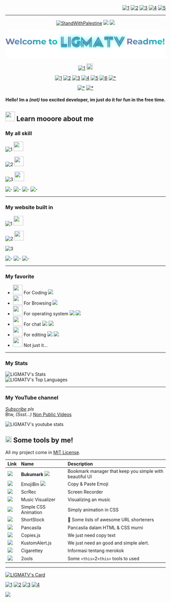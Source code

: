<div align="right">

[![1](https://img.shields.io/badge/Telegram%20Animated%20Emojis-fff?style=flat-square&logo=github&logoColor=000)](https://github.com/Tarikul-Islam-Anik/Telegram-Animated-Emojis)
[![2](https://img.shields.io/badge/awesome%20badges-fff?style=flat-square&logo=github&logoColor=000)](https://github.com/Envoy-VC/awesome-badges) 
[![3](https://img.shields.io/badge/github%20readme%20stats-fff?style=flat-square&logo=github&logoColor=000)](https://github.com/anuraghazra/github-readme-stats) 
[![4](https://img.shields.io/badge/youtube%20stats%20card-fff?style=flat-square&logo=github&logoColor=000)](https://github.com/dhyeythumar/youtube-stats-card) 
[![5](https://img.shields.io/badge/github%20profile%20views%20counter-fff?style=flat-square&logo=github&logoColor=000)](https://github.com/antonkomarev/github-profile-views-counter)

</div>

---

<div align="center">

[![StandWithPalestine](https://raw.githubusercontent.com/Safouene1/support-palestine-banner/master/StandWithPalestine.svg)](https://techforpalestine.org/learn-more)
![](https://komarev.com/ghpvc/?username=LIGMATV&color=07bbbc&style=flat-square)
[![](https://img.shields.io/badge/Status-687790?style=flat-square&logo=proto.io&logoColor=15ff00)](https://l.hyperping.app/)
</p>

![HEADER](https://raw.githubusercontent.com/LIGMATV/LIGMATV/main/HEADER.svg)

[![1](https://img.shields.io/badge/Read%20My%20Blogs!-07bbbc?style=for-the-badge)](https://ligmatv.vercel.app/) <img src="https://raw.githubusercontent.com/Tarikul-Islam-Anik/Telegram-Animated-Emojis/main/Travel%20and%20Places/Rocket.webp" style="width:20px; height:20px;"> </p>

[![1](https://img.shields.io/badge/YouTube-FF0000?style=for-the-badge&logo=youtube&logoColor=white)](https://l-i.vercel.app/youtube)
[![2](https://img.shields.io/badge/GitHub-100000?style=for-the-badge&logo=github&logoColor=white)](https://github.com/LIGMATV)
[![3](https://custom-icon-badges.demolab.com/badge/Icon%20Pack%20Studio-f2f3f5?logo=ips&style=for-the-badge)](https://share.iconpackstudio.com/users/Fkfb)
[![4](https://custom-icon-badges.demolab.com/badge/Sticker.ly-0D50F7?logo=sticker.ly&style=for-the-badge&logoColor=white)](https://sticker.ly/user/officialligmatv)
[![5](https://custom-icon-badges.demolab.com/badge/Twibbon-9CE0F0?logo=twibbon&style=for-the-badge)](https://klip.id/user/64e31cf9bb8cabfbe8a55314)
[![6](https://img.shields.io/badge/Mastodon-6364FF?style=for-the-badge&logo=Mastodon&logoColor=white)](https://hear-me.social/@l)
[![*](https://img.shields.io/badge/Bu51nn3ss%20=%20Email-D14836?style=for-the-badge&logo=gmail&logoColor=white)](mailto:ligmatv.id@gmail.com)

[![*](https://img.shields.io/badge/File%20PPTX-B7472A?style=for-the-badge&logo=microsoft-powerpoint&logoColor=white)](https://github.com/kdensport/File-PPTX)
[![*](https://img.shields.io/badge/Video%20Lama-B7472A?style=for-the-badge&logo=youtube&logoColor=white)](https://github.com/kdensport/Videos)

#### Hello! Im a *(not)* too excited developer, im just do it for fun in the free time.

</div>

## <img src="https://raw.githubusercontent.com/Tarikul-Islam-Anik/Telegram-Animated-Emojis/main/Objects/Books.webp" style="width:30px; height:30px;"> Learn mooore about me
  
### My all skill

![1](https://img.shields.io/badge/HTML5-E34F26?style=for-the-badge&logo=html5&logoColor=white) <img src="https://raw.githubusercontent.com/Tarikul-Islam-Anik/Telegram-Animated-Emojis/main/People/Flexed%20Biceps.webp" style="width:30px; height:30px;">

![2](https://img.shields.io/badge/CSS3-1572B6?style=for-the-badge&logo=css3&logoColor=white) <img src="https://raw.githubusercontent.com/Tarikul-Islam-Anik/Telegram-Animated-Emojis/main/People/Flexed%20Biceps.webp" style="width:30px; height:30px;">

![3](https://img.shields.io/badge/JavaScript-F7DF1E?style=for-the-badge&logo=JavaScript&logoColor=white) <img src="https://raw.githubusercontent.com/Tarikul-Islam-Anik/Telegram-Animated-Emojis/main/Smileys/Confused%20Face.webp" style="width:30px; height:30px;">

![-](https://img.shields.io/badge/npm-CB3837?style=for-the-badge&logo=npm&logoColor=white) 
![-](https://img.shields.io/badge/Node.js-43853D?style=for-the-badge&logo=node.js&logoColor=white) 
![-](https://img.shields.io/badge/Sass-CC6699?style=for-the-badge&logo=sass&logoColor=white) 
![-](https://img.shields.io/badge/Markdown-000000?style=for-the-badge&logo=markdown&logoColor=white)

---

### My website built in

![1](https://img.shields.io/badge/GitHub-100000?style=for-the-badge&logo=github&logoColor=white)  <img src="https://raw.githubusercontent.com/Tarikul-Islam-Anik/Telegram-Animated-Emojis/main/Objects/File%20Folder.webp" style="width:30px; height:30px;">

![2](https://img.shields.io/badge/Vercel-000000?style=for-the-badge&logo=vercel&logoColor=white) <img src="https://raw.githubusercontent.com/Tarikul-Islam-Anik/Telegram-Animated-Emojis/main/People/Victory%20Hand.webp" style="width:30px; height:30px;">

![3](https://img.shields.io/badge/Cloudflare%20Pages-F38020?style=for-the-badge&logo=Cloudflare%20Pages&logoColor=white)

![-](https://img.shields.io/badge/%E2%9C%A8%20My%20skills-07bbbc?style=for-the-badge) ![-](https://custom-icon-badges.demolab.com/badge/Code%20Beautify.org-ebebeb?logo=codebeautify&style=for-the-badge) ![-](https://custom-icon-badges.demolab.com/badge/Progressive%20Web%20App-570FC2?logo=pwa&style=for-the-badge)

---

### My favorite

*   <img src="https://raw.githubusercontent.com/Tarikul-Islam-Anik/Telegram-Animated-Emojis/main/Objects/Keyboard.webp" style="width:30px; height:30px;"> For Coding ![](https://img.shields.io/badge/VSCodium-0078D4?style=flat-square&logo=visual%20studio%20code&logoColor=white)   
*   <img src="https://raw.githubusercontent.com/Tarikul-Islam-Anik/Telegram-Animated-Emojis/main/Objects/Magnifying%20Glass%20Tilted%20Left.webp" style="width:30px; height:30px;"> For Browsing ![](https://img.shields.io/badge/Google_chrome-4285F4?style=flat-square&logo=Google-chrome&logoColor=white)   
*   <img src="https://raw.githubusercontent.com/Tarikul-Islam-Anik/Telegram-Animated-Emojis/main/Objects/Laptop.webp" style="width:30px; height:30px;"> For operating system ![](https://img.shields.io/badge/Windows-0078D6?style=flat-square&logo=windows&logoColor=white) ![](https://img.shields.io/badge/Android-3DDC84?style=flat-square&logo=android&logoColor=white)  
*   <img src="https://raw.githubusercontent.com/Tarikul-Islam-Anik/Telegram-Animated-Emojis/main/Symbols/Speech%20Balloon.webp" style="width:30px; height:30px;"> For chat ![](https://img.shields.io/badge/WhatsApp-25D366?style=flat-square&logo=whatsapp&logoColor=white) ![](https://custom-icon-badges.demolab.com/badge/ChatGPT-70A597?logo=chatgpt&style=flat-square&logoColor=white)  
*   <img src="https://raw.githubusercontent.com/Tarikul-Islam-Anik/Telegram-Animated-Emojis/main/Objects/Television.webp" style="width:30px; height:30px;"> For editing ![](https://custom-icon-badges.demolab.com/badge/Lunacy-179DE3?style=flat-square&logo=lunacy-editor&logoColor=white) ![](https://custom-icon-badges.demolab.com/badge/Windows%20Movie%20Maker-ebebeb?logo=wlmm&style=flat) 
*   <img src="https://raw.githubusercontent.com/Tarikul-Islam-Anik/Telegram-Animated-Emojis/main/Objects/Megaphone.webp" style="width:30px; height:30px;"> Not just it...
  
---

### My Stats

![LIGMATV's Stats](https://github-readme-stats.vercel.app/api?username=LIGMATV&theme=nord)  
![LIGMATV's Top Languages](https://github-readme-stats.vercel.app/api/top-langs/?username=LIGMATV&theme=nord&hide_border=false&include_all_commits=false&count_private=false)

---

### My YouTube channel

*[Subscribe](https://l-i.vercel.app/youtube) pls* <br>Btw, *(Ssst...)* [Non Public Videos](https://l-i.now.sh/nonpublic)

![LIGMATV's youtube stats](https://youtube-stats-card.vercel.app/api?channelid=UC8rQRn6PqLyzyAhpiiGcOjw&title_color=367B80&ion_color=893AEF&text_color=367B80&bg_color=EFF1F5)

## <img src="https://raw.githubusercontent.com/Tarikul-Islam-Anik/Telegram-Animated-Emojis/main/Objects/Luggage.webp" style="width:20px; height:20px;"> Some tools by me!

All my project come in [MIT License](https://opensource.org/license/mit).

<div align="center">
  
| Link | Name | Description |
|:-|:-|:-|
| [<img src="https://github.com/LIGMATV/LIGMATV/assets/143163098/930a931f-604a-4a19-9bda-ab53141acf75" width="80">](https://bukumark.vercel.app/)| **Bukumark** ![](https://img.shields.io/badge/Most%20updated!-07bbbc?style=flat-square) | Bookmark manager that keep you simple with beautiful UI |
| [<img src="https://github.com/LIGMATV/LIGMATV/assets/143163098/7ec10b0d-f4ff-4bf5-a9f6-c78f1b261b18" width="50">](https://emojibin.vercel.app/) | EmojiBin ![](https://img.shields.io/badge/First%20repostory-000?style=flat-square) | Copy & Paste Emoji |
|  [<img src="https://github.com/LIGMATV/LIGMATV/assets/143163098/3035351c-4424-43f3-9065-c91d3c9bfb74" width="50">](https://scrrec.vercel.app/) | ScrRec | Screen Recorder |
| [<img src="https://github.com/LIGMATV/LIGMATV/assets/143163098/574aa89f-0b77-4dda-9439-c23a7bc3d76e" width="50">](https://simplemusicvisualizer.vercel.app/) | Music Visualizer | Visualizing an music |
| [<img src="https://github.com/LIGMATV/LIGMATV/assets/143163098/9557d80d-a63d-4be0-8ecd-97317bc74a58" width="50">](https://simplecssanimation.vercel.app/) | Simple CSS Animation | Simply animation in CSS |
| [<img src="https://github.com/LIGMATV/LIGMATV/assets/143163098/a7704a37-1de3-45a6-b611-361776c89ab0" width="50">](https://l-i.now.sh/shortstock) | ShortStock | 🔗 Some lists of awesome URL shorteners |
| [<img src="https://github.com/LIGMATV/LIGMATV/assets/143163098/8ad5f234-eabf-4027-8ff7-b970d80cfac4" width="50">](https://pancasila.vercel.app/) | Pancasila | Pancasila dalam HTML & CSS murni |
| [<img src="https://github.com/LIGMATV/LIGMATV/assets/143163098/d1c880dd-7318-4769-90b3-6300e5647bce" width="50">](https://copies.vercel.app/) | Copies.js | We just need copy text |
| [<img src="https://github.com/LIGMATV/LIGMATV/assets/143163098/97c15b45-e8f7-4ec1-ad21-6069c9d4ce70" width="50">](https://kalert.vercel.app/) | KustomAlert.js | We just need an good and simple alert. |
| [<img src="https://github.com/LIGMATV/LIGMATV/assets/143163098/2632f96d-8f19-4ea3-ada1-7fc82f19546b" width="50">](https://xn--b78h.vercel.app/) | Cigarettey | Informasi tentang merokok |
| [<img src="https://github.com/LIGMATV/LIGMATV/assets/143163098/f112dac4-748e-4287-a071-7cbad53b23ce" width="50">](https://2ools.vercel.app/) | 2ools | Some `<this>`2`<this>` tools to used |

</div>

---

[![LIGMATV's Card](https://github-readme-stats.vercel.app/api/pin/?username=LIGMATV&repo=Archives&theme=catppuccin_latte)](https://archivs.vercel.app/)

[![1](https://custom-icon-badges.demolab.com/badge/Arc%20Browser-000?logo=arcbrowser&style=for-the-badge&logoColor=white)](https://archivs.vercel.app/arc.net/index.html)
[![2](https://custom-icon-badges.demolab.com/badge/Is%20Arc%20On%20Windows%20Yet-000?logo=arcbrowser&style=for-the-badge&logoColor=white)](https://archivs.vercel.app/www.isarconwindowsyet.com/index.html)
[![3](https://img.shields.io/badge/Windows%207%20Games-000?style=for-the-badge&logo=windows-xp&logoColor=white)](https://archivs.vercel.app/win7games.com/index.html) 
[![4](https://img.shields.io/badge/PangoBright%20Screen%20Dimmer-000?style=for-the-badge)](https://archivs.vercel.app/pangobright.com/index.html)


![](https://hit.yhype.me/github/profile?user_id=143163098)
